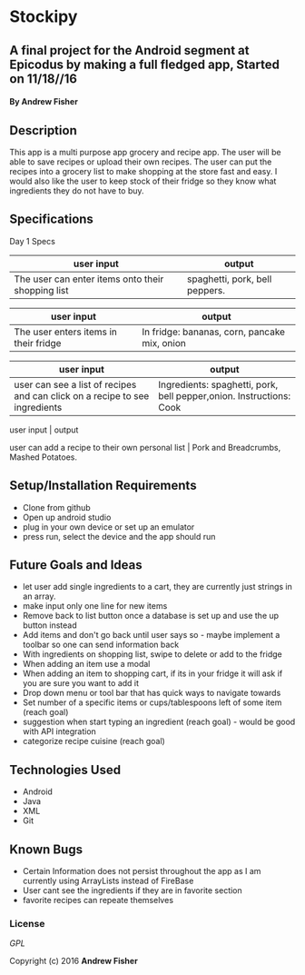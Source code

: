 # Stockipy

## A final project for the Android segment at Epicodus by making a full fledged app, Started on 11/18//16

#### By **Andrew Fisher**

## Description
This app is a multi purpose app grocery and recipe app. The user will be able to save recipes or upload their own recipes. The user can put the recipes into a grocery list to make shopping at the store fast and easy. I would also like the user to keep stock of their fridge so they know what ingredients they do not have to buy.

## Specifications



Day 1 Specs



user input                | output
------------------------- | -------------
The user can enter items onto their shopping list| spaghetti, pork, bell peppers.


user input                | output
------------------------- | -------------
The user enters items in their fridge| In fridge: bananas, corn, pancake mix, onion


user input                | output
------------------------- | -------------
user can see a list of recipes and can click on a recipe to see ingredients| Ingredients: spaghetti, pork, bell pepper,onion. Instructions: Cook

user input                | output

user can add a recipe to their own personal list | Pork and Breadcrumbs, Mashed Potatoes.


## Setup/Installation Requirements

* Clone from github
* Open up android studio
* plug in your own device or set up an emulator
* press run, select the device and the app should run



## Future Goals and Ideas
* let user add single ingredients to a cart, they are currently just strings in an array.
* make input only one line for new items
* Remove back to list button once a database is set up and use the up button instead
* Add items and don't go back until user says so - maybe implement a toolbar so one can send information back
* With ingredients on shopping list, swipe to delete or add to the fridge
* When adding an item use a modal
* When adding an item to shopping cart, if its in your fridge it will ask if you are sure you want to add it
* Drop down menu or tool bar that has quick ways to navigate towards
* Set number of a specific items or cups/tablespoons left of some item (reach goal)
* suggestion when start typing an ingredient (reach goal) - would be good with API integration
* categorize recipe cuisine (reach goal)

## Technologies Used

* Android
* Java
* XML
* Git


## Known Bugs
* Certain Information does not persist throughout the app as I am currently using ArrayLists instead of FireBase
* User cant see the ingredients if they are in favorite section
* favorite recipes can repeate themselves

### License

*GPL*

Copyright (c) 2016 **Andrew Fisher**
